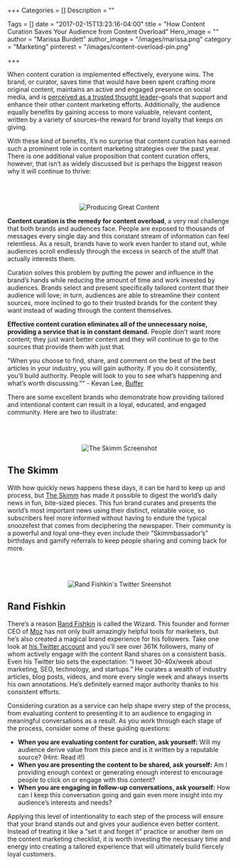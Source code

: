 +++
Categories = []
Description = ""

Tags = []
date = "2017-02-15T13:23:16-04:00"
title = "How Content Curation Saves Your Audience from Content Overload"
Hero_image = ""
author = "Marissa Burdett"
author_image = "/images/marissa.png"
category = "Marketing"
pinterest = "/images/content-overload-pin.png"

+++

When content curation is implemented effectively, everyone wins. The brand, or curator, saves time that would have been spent crafting more original content, maintains an active and engaged presence on social media, and is [perceived as a trusted thought leader](/post/everyone-has-influence)–goals that support and enhance their other content marketing efforts. Additionally, the audience equally benefits by gaining access to more valuable, relevant content, written by a variety of sources–the reward for brand loyalty that keeps on giving.

With these kind of benefits, it’s no surprise that content curation has earned such a prominent role in content marketing strategies over the past year. There is one additional value proposition that content curation offers, however, that isn’t as widely discussed but is perhaps the biggest reason why it will continue to thrive:

<p style="text-align: center;"><img src="/images/good-content.png" alt="Producing Great Content" style="margin-top: 50px;"></p>

**Content curation is the remedy for content overload**, a very real challenge that both brands and audiences face. People are exposed to thousands of messages every single day and this constant stream of information can feel relentless. As a result, brands have to work even harder to stand out, while audiences scroll endlessly through the excess in search of the stuff that actually interests them.

Curation solves this problem by putting the power and influence in the brand’s hands while reducing the amount of time and work invested by audiences. Brands select and present specifically tailored content that their audience will love; in turn, audiences are able to streamline their content sources, more inclined to go to their trusted brands for the content they want instead of wading through the content themselves.

**Effective content curation eliminates all of the unnecessary noise, providing a service that is in constant demand.** People don’t want more content; they just want better content and they will continue to go to the sources that provide them with just that.

"When you choose to find, share, and comment on the best of the best articles in your industry, you will gain authority. If you do it consistently, you’ll build authority. People will look to you to see what’s happening and what’s worth discussing."" - Kevan Lee, [Buffer](http://buffer.com)

There are some excellent brands who demonstrate how providing tailored and intentional content can result in a loyal, educated, and engaged community. Here are two to illustrate:

<p style="text-align: center;"><img src="/images/the-skimm-web.png" alt="The Skimm Screenshot" style="margin-top: 50px; margin-bottom: 0;"></p>

## The Skimm

With how quickly news happens these days, it can be hard to keep up and process, but [The Skimm](http://www.theskimm.com/) has made it possible to digest the world’s daily news in fun, bite-sized pieces. This fun brand curates and presents the world’s most important news using their distinct, relatable voice, so subscribers feel more informed without having to endure the typical snoozefest that comes from deciphering the newspaper. Their community is a powerful and loyal one–they even include their “Skimmbassador’s” birthdays and gamify referrals to keep people sharing and coming back for more.

<p style="text-align: center;"><img src="/images/rand-fishkin-twitter.png" alt="Rand Fishkin's Twitter Sreenshot" style="margin-top: 50px; margin-bottom: 0;"></p>

## Rand Fishkin

There’s a reason [Rand Fishkin](https://twitter.com/randfish) is called the Wizard. This founder and former CEO of [Moz](http://moz.com) has not only built amazingly helpful tools for marketers, but he’s also created a magical brand experience for his followers. Take one look at [his Twitter account](http://twitter.com/randfish) and you’ll see over 361K followers, many of whom actively engage with the content Rand shares on a consistent basis. Even his Twitter bio sets the expectation: “I tweet 30-40x/week about marketing, SEO, technology, and startups.” He curates a wealth of industry articles, blog posts, videos, and more every single week and always inserts his own annotations. He’s definitely earned major authority thanks to his consistent efforts.

Considering curation as a service can help shape every step of the process, from evaluating content to presenting it to an audience to engaging in meaningful conversations as a result. As you work through each stage of the process, consider some of these guiding questions:

- **When you are evaluating content for curation, ask yourself:** Will my audience derive value from this piece and is it written by a reputable source? (Hint: Read it!)
- **When you are presenting the content to be shared, ask yourself:** Am I providing enough context or generating enough interest to encourage people to click on or engage with this content?
- **When you are engaging in follow-up conversations, ask yourself:** How can I keep this conversation going and gain even more insight into my audience’s interests and needs?

Applying this level of intentionality to each step of the process will ensure that your brand stands out and gives your audience even better content. Instead of treating it like a “set it and forget it” practice or another item on the content marketing checklist, it is worth investing the necessary time and energy into creating a tailored experience that will ultimately build fiercely loyal customers.

<style>.blogpostings h2 {margin-top: 0;}</style>
